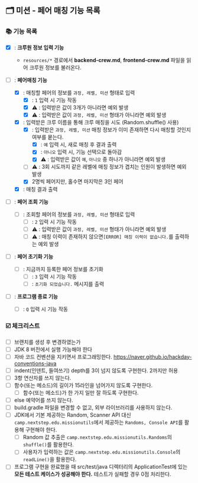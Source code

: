 ## 🗂 미션 - 페어 매칭 기능 목록

###  📚 기능 목록

- [x] : **크루원 정보 입력 기능**
  * `resources/*` 경로에서 **backend-crew.md**, **frontend-crew.md** 파일을 읽어 크루원 정보를 불러온다.

- [ ] : **페어매칭 기능**
  + [x] : 매칭할 페어의 정보를 `과정, 레벨, 미션` 형태로 입력
    * [x] : `1` 입력 시 기능 작동
    * [x] ⚠️ : 입력받은 값이 3개가 아니라면 예외 발생
    * [x] ⚠️ : 입력받은 값이 `과정, 레벨, 미션` 형태가 아니라면 예외 발생
  + [x] : 입력받은 크루 이름을 통해 크루 매칭을 시도 (Random.shuffle() 사용)
    * [x] : 입력받은 `과정, 레벨, 미션` 매칭 정보가 이미 존재하면 다시 매칭할 것인지 여부를 뭍는다.
      * [x] : `예` 입력 시, 새로 매칭 후 결과 출력
      * [x] : `아니오` 입력 시, 기능 선택으로 돌아감
      * [x] ⚠️ : 입력받은 값이 `예`, `아니오` 중 하나가 아니라면 예외 발생
    * [ ] ⚠️ : 3회 시도까지 같은 레벨에 매칭 정보가 겹치는 인원이 발생하면 예외 발생
    * [x] 2명씩 페어지만, 홀수면 마지막은 3인 페어
  + [x] : 매칭 결과 출력

- [ ] : **페어 조회 기능**
  + [ ] : 조회할 페어의 정보를 `과정, 레벨, 미션` 형태로 입력
    * [ ] : `2` 입력 시 기능 작동
    * [ ] ⚠️ : 입력받은 값이 `과정, 레벨, 미션` 형태가 아니라면 예외 발생
    * [ ] ⚠️ : 매칭 이력이 존재하지 않으면`[ERROR] 매칭 이력이 없습니다.`를 출력하는 예외 발생

- [ ] : **페어 초기화 기능**
  - [ ] : 지금까지 등록한 페어 정보를 초기화
    * [ ] : `3` 입력 시 기능 작동
    * [ ] : `초기화 되었습니다.` 메시지를 출력

- [ ] : **프로그램 종료 기능**
  * [ ] : `Q` 입력 시 기능 작동

<!--
기능 목록
- [ ] : 기능명
  + [ ] : 구현할 기능
	* [ ] : 세부 기능
	* [ ] ⚠️ : 예외 처리 기능
-->


###  ☑️ 체크리스트

- [ ] 브랜치를 생성 후 변경하였는가
- [ ] JDK 8 버전에서 실행 가능해야 한다
- [ ] 자바 코드 컨벤션을 지키면서 프로그래밍한다. https://naver.github.io/hackday-conventions-java
- [ ] indent(인덴트, 들여쓰기) depth를 3이 넘지 않도록 구현한다. 2까지만 허용
- [ ] 3항 연산자를 쓰지 않는다.
- [ ] 함수(또는 메소드)의 길이가 15라인을 넘어가지 않도록 구현한다.
  - [ ] 함수(또는 메소드)가 한 가지 일만 잘 하도록 구현한다.
- [ ] else 예약어를 쓰지 않는다.
- [ ] build.gradle 파일을 변경할 수 없고, 외부 라이브러리를 사용하지 않는다.
- [ ] JDK에서 기본 제공하는 Random, Scanner API 대신 `camp.nextstep.edu.missionutils`에서 제공하는 `Randoms, Console API`를 활용해 구현해야 한다.
  - [ ] Random 값 추출은 `camp.nextstep.edu.missionutils.Randoms`의 `shuffle()`를 활용한다.
  - [ ] 사용자가 입력하는 값은 `camp.nextstep.edu.missionutils.Console`의 `readLine()`을 활용한다.
- [ ] 프로그램 구현을 완료했을 때 src/test/java 디렉터리의 ApplicationTest에 있는 **모든 테스트 케이스가 성공해야 한다.** 테스트가 실패할 경우 0점 처리한다.
